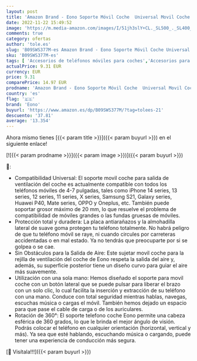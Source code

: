```yaml
---
layout: post
title: 'Amazon Brand - Eono Soporte Móvil Coche  Universal Movil Coche para Rejilla del Aire  360° Rotación  para Teléfonos Móviles de 4 a 7 Pulgadas  Compatible con iPhone 14/13/12  Samsung y Más'
date: 2022-11-22 15:49:52
image: 'https://m.media-amazon.com/images/I/51jh3slY+CL._SL500_._SL400_.jpg'
comments: true
category: ofertas
author: 'tole.es'
slug: 'B09SWS377M-es Amazon Brand - Eono Soporte Móvil Coche Universal Movil...'
sku: 'B09SWS377M-es'
tags: [ 'Accesorios de teléfonos móviles para coches','Accesorios para móviles','Comunicación móvil y accesorios','Cunas de teléfonos móviles para coches','Electrónica','eono','iphone','🇪🇸', ]
actualPrice: 9.31 EUR
currency: EUR
price: 9.31
comparePrice: 14.97 EUR
prodname: 'Amazon Brand - Eono Soporte Móvil Coche  Universal Movil Coche para Rejilla del Aire  360° Rotación  para Teléfonos Móviles de 4 a 7 Pulgadas  Compatible con iPhone 14/13/12  Samsung y Más'
country: 'es'
flag: '🇪🇸'
brand: 'Eono'
buyurl: 'https://www.amazon.es/dp/B09SWS377M/?tag=tolees-21'
descuento: '37.81'
average: '13.354'
---
```


Ahora mismo tienes [{{< param title >}}]({{< param buyurl >}}) en el siguiente enlace!

[![{{< param prodname >}}]({{< param image >}})]({{< param buyurl >}})

🔎:

- Compatibilidad Universal: El soporte movil coche para salida de ventilación del coche es actualmente compatible con todos los teléfonos móviles de 4-7 pulgadas, tales como iPhone 14 series, 13 series, 12 series, 11 series, X series, Samsung S21, Galaxy series, Huawei P40, Mate series, OPPO y Oneplus, etc. También puede soportar grosor máximo de 20 mm, lo que resuelve el problema de compatibilidad de móviles grandes o las fundas gruesas de móviles.
- Protección total y duradera: La placa antiarañazos y la almohadilla lateral de suave goma protegen tu teléfono totalmente. No habrá peligro de que tu teléfono móvil se raye, ni cuando circules por carreteras accidentadas o en mal estado. Ya no tendrás que preocuparte por si se golpea o se cae.
- Sin Obstáculos para la Salida de Aire: Este sujetar movil coche para la rejilla de ventilación del coche de Eono respeta la salida del aire y, además, su superficie posterior tiene un diseño curvo para guiar el aire más suavemente.
- Utilización con una sola mano: Hemos diseñado el soporte para movil coche con un botón lateral que se puede pulsar para liberar el brazo con un solo clic, lo cual facilita la inserción y extracción de su teléfono con una mano. Conduce con total seguridad mientras hablas, navegas, escuchas música o cargas el móvil. También hemos dejado un espacio para que pase el cable de carga o de los auriculares.
- Rotación de 360°: El soporte telefono coche Eono permite una cabeza esférica de 360 grados, lo que le brinda el mejor ángulo de visión. Podrás colocar el teléfono en cualquier orientación (horizontal, vertical y más). Ya sea que esté hablando, escuchando música o cargando, puede tener una experiencia de conducción más segura.

[🛒 Visítala!!!]({{< param buyurl >}})
